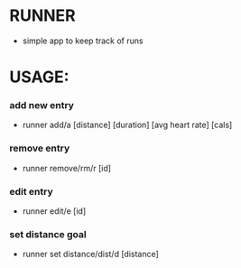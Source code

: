 # RUNNER

* simple app to keep track of runs

USAGE:
===============
### add new entry
* runner add/a [distance] [duration] [avg heart rate] [cals]

### remove entry
* runner remove/rm/r [id]

### edit entry
* runner edit/e [id]

### set distance goal
* runner set distance/dist/d [distance]

